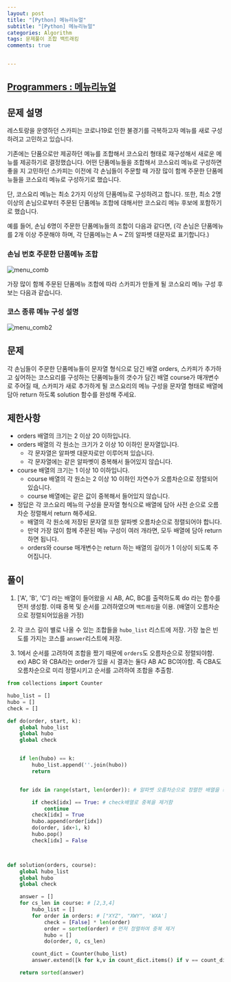 ```yaml
---  
layout: post  
title: "[Python] 메뉴리뉴얼"  
subtitle: "[Python] 메뉴리뉴얼"  
categories: Algorithm
tags: 문제풀이 조합 백트래킹
comments: true  


---  
```

## [Programmers : 메뉴리뉴얼](https://programmers.co.kr/learn/courses/30/lessons/72411)

## 문제 설명
레스토랑을 운영하던 스카피는 코로나19로 인한 불경기를 극복하고자 메뉴를 새로 구성하려고 고민하고 있습니다.

기존에는 단품으로만 제공하던 메뉴를 조합해서 코스요리 형태로 재구성해서 새로운 메뉴를 제공하기로 결정했습니다. 어떤 단품메뉴들을 조합해서 코스요리 메뉴로 구성하면 좋을 지 고민하던 스카피는 이전에 각 손님들이 주문할 때 가장 많이 함께 주문한 단품메뉴들을 코스요리 메뉴로 구성하기로 했습니다.

단, 코스요리 메뉴는 최소 2가지 이상의 단품메뉴로 구성하려고 합니다. 또한, 최소 2명 이상의 손님으로부터 주문된 단품메뉴 조합에 대해서만 코스요리 메뉴 후보에 포함하기로 했습니다.

예를 들어, 손님 6명이 주문한 단품메뉴들의 조합이 다음과 같다면,
(각 손님은 단품메뉴를 2개 이상 주문해야 하며, 각 단품메뉴는 A ~ Z의 알파벳 대문자로 표기합니다.)

### 손님 번호	주문한 단품메뉴 조합
![menu_comb](https://yunsikus.github.io/assets/img/post_img/메뉴리스트1.jpg)



가장 많이 함께 주문된 단품메뉴 조합에 따라 스카피가 만들게 될 코스요리 메뉴 구성 후보는 다음과 같습니다.

### 코스 종류	메뉴 구성	설명
![menu_comb2](https://yunsikus.github.io/assets/img/post_img/메뉴리스트2.jpg)


## 문제
각 손님들이 주문한 단품메뉴들이 문자열 형식으로 담긴 배열 orders, 스카피가 추가하고 싶어하는 코스요리를 구성하는 단품메뉴들의 갯수가 담긴 배열 course가 매개변수로 주어질 때, 스카피가 새로 추가하게 될 코스요리의 메뉴 구성을 문자열 형태로 배열에 담아 return 하도록 solution 함수를 완성해 주세요.

## 제한사항
- orders 배열의 크기는 2 이상 20 이하입니다.
- orders 배열의 각 원소는 크기가 2 이상 10 이하인 문자열입니다.
  - 각 문자열은 알파벳 대문자로만 이루어져 있습니다.
  - 각 문자열에는 같은 알파벳이 중복해서 들어있지 않습니다.
- course 배열의 크기는 1 이상 10 이하입니다.
  - course 배열의 각 원소는 2 이상 10 이하인 자연수가 오름차순으로 정렬되어 있습니다.
  - course 배열에는 같은 값이 중복해서 들어있지 않습니다.
- 정답은 각 코스요리 메뉴의 구성을 문자열 형식으로 배열에 담아 사전 순으로 오름차순 정렬해서 return 해주세요.
  - 배열의 각 원소에 저장된 문자열 또한 알파벳 오름차순으로 정렬되어야 합니다.
  - 만약 가장 많이 함께 주문된 메뉴 구성이 여러 개라면, 모두 배열에 담아 return 하면 됩니다.
  - orders와 course 매개변수는 return 하는 배열의 길이가 1 이상이 되도록 주어집니다.

## 풀이  
1. ['A', 'B', 'C'] 라는 배열이 들어왔을 시 AB, AC, BC를 출력하도록 do 라는 함수를 먼저 생성함. 이때 중복 및 순서를 고려하였으며 `백트래킹`을 이용. (배열이 오름차순으로 정렬되어있음을 가정)


2. 각 코스 길이 별로 나올 수 있는 조합들을 `hubo_list` 리스트에 저장. 가장 높은 빈도를 가지는 코스를 `answer`리스트에 저장.

3. 1에서 순서를 고려하여 조합을 짰기 때문에 `orders`도 오름차순으로 정렬되야함.
ex) ABC 와 CBA라는 order가 있을 시 결과는 둘다 AB AC BC여야함. 즉 CBA도 오름차순으로 미리 정렬시키고 순서를 고려하여 조합을 추출함.




```python
from collections import Counter

hubo_list = []
hubo = []
check = []

def do(order, start, k):
    global hubo_list
    global hubo
    global check


    if len(hubo) == k:
        hubo_list.append(''.join(hubo))
        return


    for idx in range(start, len(order)): # 알파벳 오름차순으로 정렬한 배열을 최종적으로 반환해야 하기 때문에 순서를 고려함

        if check[idx] == True: # check배열로 중복을 제거함
            continue
        check[idx] = True
        hubo.append(order[idx])
        do(order, idx+1, k)
        hubo.pop()
        check[idx] = False



def solution(orders, course):
    global hubo_list
    global hubo
    global check

    answer = []
    for cs_len in course: # [2,3,4]
        hubo_list = []
        for order in orders: # ["XYZ", "XWY", 'WXA']
            check = [False] * len(order)
            order = sorted(order) # 먼저 정렬하여 중복 제거
            hubo = []    
            do(order, 0, cs_len)

        count_dict = Counter(hubo_list)
        answer.extend([k for k,v in count_dict.items() if v == count_dict.most_common(1)[0][1] and v >= 2]) # 최대 빈도 value를 가지는 key 추출하여 answer에 넣어준다

    return sorted(answer)

```
